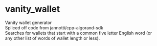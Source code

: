 # vanity_wallet
Vanity wallet generator <br> 
Spliced off code from jannotti/cpp-algorand-sdk <br>
Searches for wallets that start with a common five letter English word (or any other list of words of wallet length or less). <br>
